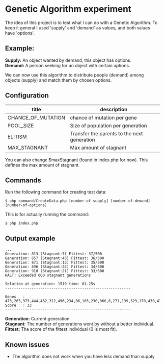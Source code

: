 # Genetic Algorithm experiment

The idea of this project is to test what I can do with
a Genetic Algorithm. To keep it general I used 'supply'
and 'demand' as values, and both values have 'options'.

## Example:
**Supply:** An object wanted by demand, this object has options.<br/>
**Demand:** A person seeking for an object with certain options.

We can now use this algorithm to 
distribute people (demand) among objects (supply) and
match them by chosen options.

## Configuration
title | description
----- | -----------
CHANCE_OF_MUTATION | chance of mutation per gene
POOL_SIZE | Size of population per generation
ELITISM | Transfer the parents to the next generation
MAX_STAGNANT | Max amount of stagnant

You can also change $maxStagnant (found in index.php for now).
This defines the max amount of stagnant.

## Commands
Run the following command for creating test data:
```
$ php command/CreateData.php [number-of-supply] [number-of-demand] [number-of-options]
```

This is for actually running the command:
```
$ php index.php
```

## Output example
```
...
Generation: 813 (Stagnant:7) Fittest: 37/500
Generation: 857 (Stagnant:43) Fittest: 36/500
Generation: 871 (Stagnant:13) Fittest: 35/500
Generation: 896 (Stagnant:24) Fittest: 34/500
Generation: 918 (Stagnant:21) Fittest: 33/500
HALT! Exceeded 600 stagnant generations

Solution at generation: 1519 time: 61.25s
---------------------------------------------------------

Genes   : 473,265,373,444,462,312,496,234,86,103,230,360,6,271,139,323,170,430,435,424,395,384,160,168,182,451,32,478,15,398,294,289,216,179,273,401,178,441,146,378,226,379,64,252,69,431,177,148,120,51
Score   : 33
---------------------------------------------------------
```
**Generation:** Current generation.<br/>
**Stagnant:** The number of generations went by without a better individual.<br/>
**Fittest:** The score of the fittest individual (0 is most fit).

## Known issues
- The algorithm does not work when you have less demand than supply
